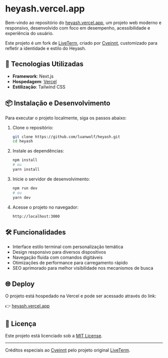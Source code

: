 
# heyash.vercel.app

Bem-vindo ao repositório do [heyash.vercel.app](https://heyash.vercel.app/), um projeto web moderno e responsivo, desenvolvido com foco em desempenho, acessibilidade e experiência do usuário.

Este projeto é um fork de [LiveTerm](https://github.com/Cveinnt/LiveTerm), criado por [Cveinnt](https://github.com/Cveinnt), customizado para refletir a identidade e estilo do Heyash.

## 🚀 Tecnologias Utilizadas

- **Framework**: Next.js
- **Hospedagem**: [Vercel](https://vercel.com/)
- **Estilização**: Tailwind CSS

## 📦 Instalação e Desenvolvimento

Para executar o projeto localmente, siga os passos abaixo:

1. Clone o repositório:

   ```bash
   git clone https://github.com/luanwolf/heyash.git
   cd heyash
   ```

2. Instale as dependências:

   ```bash
   npm install
   # ou
   yarn install
   ```

3. Inicie o servidor de desenvolvimento:

   ```bash
   npm run dev
   # ou
   yarn dev
   ```

4. Acesse o projeto no navegador:

   ```
   http://localhost:3000
   ```

## 🛠️ Funcionalidades

- Interface estilo terminal com personalização temática
- Design responsivo para diversos dispositivos
- Navegação fluida com comandos digitáveis
- Otimizações de performance para carregamento rápido
- SEO aprimorado para melhor visibilidade nos mecanismos de busca

## 🌐 Deploy

O projeto está hospedado na Vercel e pode ser acessado através do link:

👉 [heyash.vercel.app](https://heyash.vercel.app/)

## 📄 Licença

Este projeto está licenciado sob a [MIT License](LICENSE).

---

Créditos especiais ao [Cveinnt](https://github.com/Cveinnt) pelo projeto original [LiveTerm](https://github.com/Cveinnt/LiveTerm).
